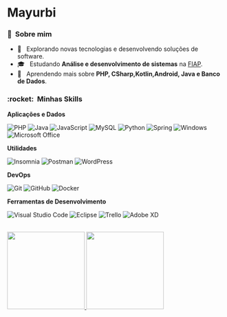 # Mayurbi<h3> 🐇 &nbsp;Sobre mim </h3>

- 🤔 &nbsp; Explorando novas tecnologias e desenvolvendo soluções de software.
- 🎓 &nbsp; Estudando **Análise e desenvolvimento de sistemas** na <a href="https://www.fiap.com.br/online/graduacao/">FIAP</a>.
- 🌱 &nbsp; Aprendendo mais sobre **PHP, CSharp,Kotlin,Android, Java e Banco de Dados**.

<h3> :rocket: &nbsp;Minhas Skills </h3>

**Aplicações e Dados**

  ![PHP](https://img.shields.io/badge/PHP-777BB4?style=for-the-badge&logo=php&logoColor=white)
  ![Java](https://img.shields.io/badge/Java-ED8B00?style=for-the-badge&logo=java&logoColor=white)
  ![JavaScript](https://img.shields.io/badge/JavaScript-323330?style=for-the-badge&logo=javascript&logoColor=F7DF1E)
  ![MySQL](https://img.shields.io/badge/MySQL-00000F?style=for-the-badge&logo=mysql&logoColor=white)
  ![Python](https://img.shields.io/badge/Python-3776AB?style=for-the-badge&logo=python&logoColor=white)
  ![Spring](https://img.shields.io/badge/Spring-6DB33F?style=for-the-badge&logo=spring&logoColor=white)
  ![Windows](https://img.shields.io/badge/Windows-017AD7?style=for-the-badge&logo=windows&logoColor=white)
  ![Microsoft Office](https://img.shields.io/badge/Microsoft_Office-D83B01?style=for-the-badge&logo=microsoft-office&logoColor=white)
 

**Utilidades**

  ![Insomnia](https://img.shields.io/badge/-Insomnia-323330?style=for-the-badge&logo=insomnia&logoColor=007ACC)
  ![Postman](https://img.shields.io/badge/-Postman-323330?style=for-the-badge&logo=postman&logoColor=007ACC)
  ![WordPress](https://img.shields.io/badge/WordPress-006E93?style=for-the-badge&logo=wordpress&logoColor=white)

**DevOps**

  ![Git](https://img.shields.io/badge/Git-E34F26?style=for-the-badge&logo=git&logoColor=white)
  ![GitHub](https://img.shields.io/badge/GitHub-100000?style=for-the-badge&logo=github&logoColor=white)
  ![Docker](https://img.shields.io/badge/Docker-2496ED?style=for-the-badge&logo=docker&logoColor=white)
  
**Ferramentas de Desenvolvimento**

  ![Visual Studio Code](https://img.shields.io/badge/-Visual%20Studio%20Code-BCC5CE?style=for-the-badge&logo=visual-studio-code&logoColor=007ACC)
  ![Eclipse](https://img.shields.io/badge/-Eclipse-ADD8E6?style=for-the-badge&logo=eclipse-ide&logoColor=2C2255)
  ![Trello](https://img.shields.io/badge/-Trello-BCC5CE?style=for-the-badge&logo=trello&logoColor=007ACC)
  ![Adobe XD](https://img.shields.io/badge/-Adobe%20XD-ADD8E6?style=for-the-badge&logo=adobe-xd&logoColor=007ACC)

<br/>

<a href="https://github.com/Mayurbi">
  <img height="180em" src="https://github-readme-stats.vercel.app/api/top-langs/?username=Mayurbi&layout=compact&langs_count=7&theme=buefy"/>
  <img height="180em" src="https://github-readme-stats.vercel.app/api?username=Mayurbi&show_icons=true&theme=buefy&include_all_commits=true&count_private=true"/>
</a>

<br/>

